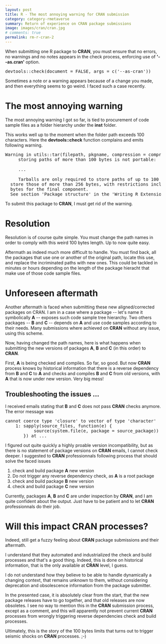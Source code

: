 ```yaml
---
layout: post
title: R - The most annoying warning for CRAN submission
category: category-rmetaverse
summary: Return of experience on CRAN package submissions
image: images/cran/cran.jpg
# comments: true
permalink: rm-r-cran-2
---
```


When submitting one R package to **CRAN**, you must ensure that no errors, no warnings and no notes appears in the check process, enforcing use of __'--as.cran'__ option.

<pre>
devtools::check(document = FALSE, args = c('--as-cran'))
</pre>

Sometimes a note or a warning appears because of a change you made, and then everything seems to go weird. I faced such a case recently. 

# The most annoying warning

The most annoying warning I got so far, is tied to procurement of code sample files as a folder hierarchy under the __inst__ folder. 

This works well up to the moment when the folder path exceeds 100 characters. Here the **devtools::check** function complains and emits following warning. 

<pre>
Warning in utils::tar(filepath, pkgname, compression = compression, compression_level = 9L,  :
     storing paths of more than 100 bytes is not portable: 
     
     ...
	 
	 Tarballs are only required to store paths of up to 100 bytes and cannot
  store those of more than 256 bytes, with restrictions including to 100
  bytes for the final component.
  See section 'Package structure' in the 'Writing R Extensions' manual.
</pre>

To submit this package to **CRAN**, I must get rid of the warning. 

# Resolution

Resolution is of course quite simple. You must change the path names in order to comply with this weird 100 bytes length. Up to now quite easy.

Aftermath as indeed much more difficult to handle. You must find back, all the packages that use one or another of the original path, locate this use, and replace the incriminated paths with new ones. This could be tackled in minutes or hours depending on the length of the package hieracht that make use of those code sample files.

# Unforeseen aftermath

Another aftermath is faced when submitting these new aligned/corrected packages on CRAN. I am in a case where a package -- let's name it symbolically **A** -- exposes such code sample tree hierarchy.  Two others packages -- **B** and **C** -- depends on **A** and use code samples according to their needs. Many submissions where achieved on **CRAN** without any issue, using this scheme. 

Now, having changed the path names, here is what happens when submitting the new versions of packages **A**, **B** and **C** (in this order) to **CRAN**. 

First, **A** is being checked and compiles. So far, so good. But now **CRAN** process knows by historical information that there is a reverse dependency from **B** and **C** to **A** and checks and compiles **B** and **C** from old versions, with **A** that is now under new version. Very big mess! 

## Troubleshooting the issues ... 

I received emails stating that **B** and **C** does not pass **CRAN** checks anymore. The error message was 

<pre>
cannot coerce type 'closure' to vector of type 'character'
    1: sapply(source_files, function(e) {
           source(system.file(e, package = source_package))
       }) at ... 
</pre>


I figured out quite quickly a highly proable version incompatibility, but as there is no statement of package versions on **CRAN** emails, I cannot check deeper. I suggested to **CRAN** professionnals following process that should solve the faced issues

1. check and build package **A** new version 
1. Do not trigger any reverse dependency check, as **A** is a root package
1. check and build package **B** new version 
1. check and build package **C** new version 


Currently, packages **A**, **B** and **C** are under inspection by **CRAN**, and I am quite confident about the output. Just have to be patient and to let **CRAN** professionnals do their job. 


# Will this impact **CRAN** processes? 

Indeed, still get a fuzzy feeling about **CRAN** package submissions and their aftermath. 

I understand that they automated and industrialized the check and build processes and that's a good thing. Indeed, this is done on historical information, that is the only available at **CRAN** level, I guess. 

I do not understand how they believe to be able to handle dynamically a changing context, that remains unknown to them, without considering deprecation and obsolescence information from the package submitter. 

In the presented case, it is absolutely clear from the start, that the new package releases have to go together, and that old releases are now obsoletes. I see no way to mention this in the **CRAN** submission process, except as a comment, and this will apparently not prevent current **CRAN** processes from wrongly triggering reverse dependencies check and build processes. 

Ultimately, this is the story of the 100 bytes limits that turns out to trigger seismic shocks on **CRAN** processes. ;-)



